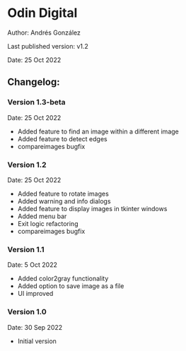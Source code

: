 # Odin Digital
Author: Andrés González

Last published version: v1.2

Date: 25 Oct 2022

## Changelog:

### Version 1.3-beta
Date: 25 Oct 2022
- Added feature to find an image within a different image
- Added feature to detect edges
- compareimages bugfix
### Version 1.2
Date: 25 Oct 2022
- Added feature to rotate images
- Added warning and info dialogs
- Added feature to display images in tkinter windows
- Added menu bar
- Exit logic refactoring
- compareimages bugfix

### Version 1.1
Date: 5 Oct 2022
- Added color2gray functionality
- Added option to save image as a file
- UI improved

### Version 1.0
Date: 30 Sep 2022
- Initial version

